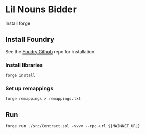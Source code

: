 # Lil Nouns Bidder


Install forge
## Install Foundry
See the [Foudry Github](https://github.com/gakonst/foundry#installation) repo for installation.

### Install libraries
```
forge install
```

### Set up remappings
```
forge remappings > remappings.txt
```


## Run
```
forge run ./src/Contract.sol -vvvv --rpc-url ${MAINNET_URL}
```